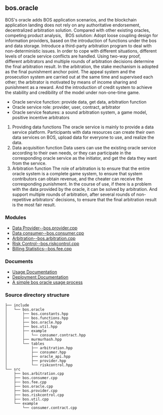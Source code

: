 bos.oracle
----------
BOS's oracle adds BOS application scenarios, and the blockchain application landing does not rely on any authoritative endorsement, decentralized arbitration solution. Compared with other existing oracles, competing product analysis,
 
BOS solution: Adopt loose coupling design for information providers, based on the introduction of functions under the bos and data storage. Introduce a third-party arbitration program to deal with non-deterministic issues. In order to cope with different situations, different levels of oracle service conflicts are handled.
Using two-way proof, different arbitrators and multiple rounds of arbitration decisions determine the final arbitration result. In the arbitration, the stake mechanism is adopted as the final punishment anchor point. The appeal system and the prosecution system are carried out at the same time and supervised each other; the arbitrator is motivated by means of income sharing and punishment as a reward.
And the introduction of credit system to achieve the stability and credibility of the model under non-one-time game.

* Oracle service function: provide data, get data, arbitration function
* Oracle service role: provider, user, contract, arbitrator
* Oracle service features: a sound arbitration system, a game model, positive incentive arbitrators

1. Providing data functions The oracle service is mainly to provide a data service platform. Participants with data resources can create their own data services on BOS, upload data for everyone to use, and realize the data.
2. Data acquisition function Data users can use the existing oracle service according to their own needs, or they can participate in the corresponding oracle service as the initiator, and get the data they want from the service.
3. Arbitration function The role of arbitration is to ensure that the entire oracle system is a complete game system, to ensure that system contributors can obtain revenue, and the cheater can receive the corresponding punishment. In the course of use, if there is a problem with the data provided by the oracle, it can be solved by arbitration. And support multiple rounds of arbitration, after several rounds of non-repetitive arbitrators' decisions, to ensure that the final arbitration result is the most fair result.


### Modules


* [Data Provider--bos.provider.cpp](https://github.com/boscore/bos.contracts/tree/oracle.bos/contracts/bos.oracle/src/bos.provider.cpp)
* [Data consumer--bos.consumer.cpp](https://github.com/boscore/bos.contracts/tree/oracle.bos/contracts/bos.oracle/src/bos.consumer.cpp)
* [Arbitration--bos.arbitration.cpp](https://github.com/boscore/bos.contracts/tree/oracle.bos/contracts/bos.oracle/src/bos.arbitration.cpp)
* [Risk Control--bos.riskcontrol.cpp](https://github.com/boscore/bos.contracts/tree/oracle.bos/contracts/bos.oracle/src/bos.riskcontrol.cpp)
* [Billing Statistics--bos.fee.cpp](https://github.com/boscore/bos.contracts/tree/oracle.bos/contracts/bos.oracle/src/bos.fee.cpp)


### Documents

* [Usage Documentation](https://github.com/vlbos/Documentation-1/blob/master/Oracle/bos_oracle_readme.md)
* [Deployment Documentation](https://github.com/vlbos/bos.oracle-test/blob/master/docs/bos_oracle_deployment.md)
* [A simple bos oracle usage process](https://github.com/vlbos/bos.oracle-test/blob/master/docs/bos_oracle_using_process.pdf)



### Source directory structure

```
├── include  
│   └── bos.oracle 
│       ├── bos.constants.hpp 
│       ├── bos.functions.hpp  
│       ├── bos.oracle.hpp  
│       ├── bos.util.hpp  
│       ├── example  
│       │   └── consumer.contract.hpp  
│       ├── murmurhash.hpp  
│       └── tables  
│           ├── arbitration.hpp 
│           ├── consumer.hpp  
│           ├── oracle_api.hpp 
│           ├── provider.hpp 
│           └── riskcontrol.hpp 
└── src 
    ├── bos.arbitration.cpp 
    ├── bos.consumer.cpp 
    ├── bos.fee.cpp 
    ├── bos.oracle.cpp 
    ├── bos.provider.cpp 
    ├── bos.riskcontrol.cpp 
    ├── bos.util.cpp 
    └── example 
        └── consumer.contract.cpp 
```